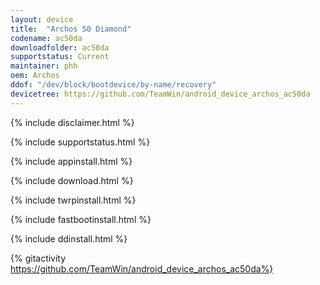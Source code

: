 ```yaml
---
layout: device
title:  "Archos 50 Diamond"
codename: ac50da
downloadfolder: ac50da
supportstatus: Current
maintainer: phh
oem: Archos
ddof: "/dev/block/bootdevice/by-name/recovery"
devicetree: https://github.com/TeamWin/android_device_archos_ac50da
---
```


{% include disclaimer.html %}

{% include supportstatus.html %}

{% include appinstall.html %}

{% include download.html %}

{% include twrpinstall.html %}

{% include fastbootinstall.html %}

{% include ddinstall.html %}

{% gitactivity  https://github.com/TeamWin/android_device_archos_ac50da%}
